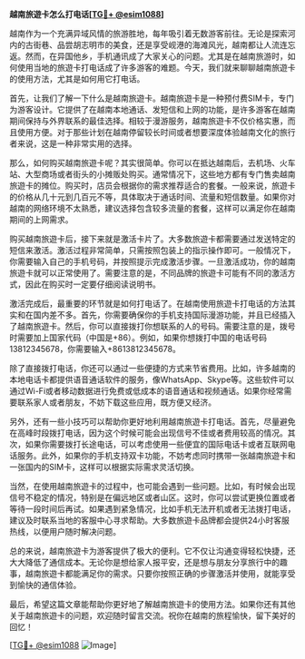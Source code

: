 **越南旅遊卡怎么打电话[[TG💪+ @esim1088](https://t.me/s/esim1088)]**

越南作为一个充满异域风情的旅游胜地，每年吸引着无数游客前往。无论是探索河内的古街巷、品尝胡志明市的美食，还是享受岘港的海滩风光，越南都让人流连忘返。然而，在异国他乡，手机通讯成了大家关心的问题。尤其是在越南旅游时，如何使用当地的旅遊卡打电话成了许多游客的难题。今天，我们就来聊聊越南旅遊卡的使用方法，尤其是如何用它打电话。

首先，让我们了解一下什么是越南旅遊卡。越南旅遊卡是一种预付费SIM卡，专门为游客设计。它提供了在越南本地通话、发短信和上网的功能，是许多游客在越南期间保持与外界联系的最佳选择。相较于漫游服务，越南旅遊卡不仅价格实惠，而且使用方便。对于那些计划在越南停留较长时间或者想要深度体验越南文化的旅行者来说，这是一种非常实用的选择。

那么，如何购买越南旅遊卡呢？其实很简单。你可以在抵达越南后，去机场、火车站、大型商场或者街头的小摊贩处购买。通常情况下，这些地方都有专门售卖越南旅遊卡的摊位。购买时，店员会根据你的需求推荐适合的套餐。一般来说，旅遊卡的价格从几十元到几百元不等，具体取决于通话时间、流量和短信数量。如果你对越南的网络环境不太熟悉，建议选择包含较多流量的套餐，这样可以满足你在越南期间的上网需求。

购买越南旅遊卡后，接下来就是激活卡片了。大多数旅遊卡都需要通过发送特定的短信来激活。激活过程非常简单，只需按照包装上的指示操作即可。一般情况下，你需要输入自己的手机号码，并按照提示完成激活步骤。一旦激活成功，你的越南旅遊卡就可以正常使用了。需要注意的是，不同品牌的旅遊卡可能有不同的激活方式，因此在购买时一定要仔细阅读说明书。

激活完成后，最重要的环节就是如何打电话了。在越南使用旅遊卡打电话的方法其实和在国内差不多。首先，你需要确保你的手机支持国际漫游功能，并且已经插入了越南旅遊卡。然后，你可以直接拨打你想联系的人的号码。需要注意的是，拨号时需要加上国家代码（中国是+86）。例如，如果你想拨打中国的电话号码13812345678，你需要输入+8613812345678。

除了直接拨打电话，你还可以通过一些便捷的方式来节省费用。比如，许多越南的本地电话卡都提供语音通话软件的服务，像WhatsApp、Skype等。这些软件可以通过Wi-Fi或者移动数据进行免费或低成本的语音通话和视频通话。如果你经常需要联系家人或者朋友，不妨下载这些应用，既方便又经济。

另外，还有一些小技巧可以帮助你更好地利用越南旅遊卡打电话。首先，尽量避免在高峰时段拨打电话，因为这个时候可能会出现信号不佳或者费用较高的情况。其次，如果你需要拨打长途电话，可以考虑使用一些便宜的国际电话卡或者互联网电话服务。此外，如果你的手机支持双卡功能，不妨考虑同时携带一张越南旅遊卡和一张国内的SIM卡，这样可以根据实际需求灵活切换。

当然，在使用越南旅遊卡的过程中，也可能会遇到一些问题。比如，有时候会出现信号不稳定的情况，特别是在偏远地区或者山区。这时，你可以尝试更换位置或者等待一段时间后再试。如果遇到紧急情况，比如手机无法开机或者无法拨打电话，建议及时联系当地的客服中心寻求帮助。大多数旅遊卡品牌都会提供24小时客服热线，以便用户随时解决问题。

总的来说，越南旅遊卡为游客提供了极大的便利。它不仅让沟通变得轻松快捷，还大大降低了通信成本。无论你是想给家人报平安，还是想与朋友分享旅行中的趣事，越南旅遊卡都能满足你的需求。只要你按照正确的步骤激活并使用，就能享受到愉快的通信体验。

最后，希望这篇文章能帮助你更好地了解越南旅遊卡的使用方法。如果你还有其他关于越南旅遊卡的问题，欢迎随时留言交流。祝你在越南的旅程愉快，留下美好的回忆！

[[TG💪+ @esim1088](https://t.me/s/esim1088) ![Image](https://i.postimg.cc/4NQfJmqS/Snipaste-2025-05-13-00-14-12.png)]